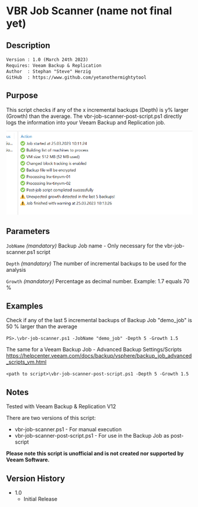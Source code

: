 # VBR Job Scanner (name not final yet)

## Description
~~~~
Version : 1.0 (March 24th 2023)
Requires: Veeam Backup & Replication
Author  : Stephan "Steve" Herzig
GitHub  : https://www.github.com/yetanothermightytool
~~~~

## Purpose

This script checks if any of the x incremental backups (Depth) is y% larger (Growth) than the average. 
The vbr-job-scanner-post-script.ps1 directly logs the information into your Veeam Backup and Replication job.

![alt text](https://github.com/yetanothermightytool/powershell/blob/master/vbr/vbr-job-scanner/pictures/job-bad.png)

## Parameters
  
  `JobName`
_(mandatory)_ Backup Job name - Only necessary for the vbr-job-scanner.ps1 script

  `Depth`
_(mandatory)_ The number of incremental backups to be used for the analysis

  `Growth`
_(mandatory)_ Percentage as decimal number. Example: 1.7 equals 70 %


## Examples

Check if any of the last 5 incremental backups of Backup Job "demo_job" is  50 % larger than the average

`PS>.\vbr-job-scanner.ps1 -JobName "demo_job" -Depth 5 -Growth 1.5`

The same for a Veeam Backup Job - Advanced Backup Settings/Scripts
https://helpcenter.veeam.com/docs/backup/vsphere/backup_job_advanced_scripts_vm.html

`<path to script>\vbr-job-scanner-post-script.ps1 -Depth 5 -Growth 1.5`

  
## Notes

Tested with Veeam Backup & Replication V12

There are two versions of this script:
- vbr-job-scanner.ps1             - For manual execution
- vbr-job-scanner-post-script.ps1 - For use in the Backup Job as post-script

**Please note this script is unofficial and is not created nor supported by Veeam Software.**

## Version History

* 1.0
    * Initial Release
